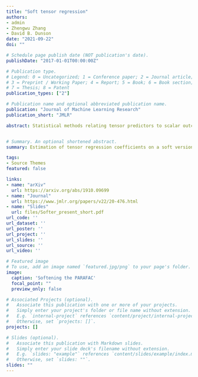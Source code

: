 ```yaml
---
title: "Soft tensor regression"
authors:
- admin
- Zhengwu Zhang
- David B. Dunson
date: "2021-09-22"
doi: ""

# Schedule page publish date (NOT publication's date).
publishDate: "2017-01-01T00:00:00Z"

# Publication type.
# Legend: 0 = Uncategorized; 1 = Conference paper; 2 = Journal article;
# 3 = Preprint / Working Paper; 4 = Report; 5 = Book; 6 = Book section;
# 7 = Thesis; 8 = Patent
publication_types: ["2"]

# Publication name and optional abbreviated publication name.
publication: "Journal of Machine Learning Research"
publication_short: "JMLR"

abstract: Statistical methods relating tensor predictors to scalar outcomes in a regression model generally vectorize the tensor predictor and estimate the coefficients of its entries employing some form of regularization, use summaries of the tensor covariate, or use a low dimensional approximation of the coefficient tensor. However, low rank approximations of the coefficient tensor can suffer if the true rank is not small. We propose a tensor regression framework which assumes a soft version of the parallel factors (PARAFAC) approximation. In contrast to classic PARAFAC where each entry of the coefficient tensor is the sum of products of row-specific contributions across the tensor modes, the soft tensor regression (Softer) framework allows the row-specific contributions to vary around an overall mean. We follow a Bayesian approach to inference, and show that softening the PARAFAC increases model flexibility, leads to improved estimation of coefficient tensors, more accurate identification of important predictor entries, and more precise predictions, even for a low approximation rank. From a theoretical perspective, we show that employing Softer leads to a weakly consistent posterior distribution of the coefficient tensor, irrespective of the true or approximation tensor rank, a result that is not true when employing the classic PARAFAC for tensor regression. In the context of our motivating application, we adapt Softer to symmetric and semi-symmetric tensor predictors and analyze the relationship between brain network characteristics and human traits.


# Summary. An optional shortened abstract.
summary: Estimation of tensor regression coefficients on a soft version of the PARAFAC approximation.

tags:
- Source Themes
featured: false

links:
- name: "arXiv"
  url: https://arxiv.org/abs/1910.09699
- name: "Journal"
  url: https://www.jmlr.org/papers/v22/20-476.html
- name: "Slides"
  url: files/Softer_present_short.pdf
url_code: ''
url_dataset: ''
url_poster: ''
url_project: ''
url_slides: ''
url_source: ''
url_video: ''

# Featured image
# To use, add an image named `featured.jpg/png` to your page's folder. 
image:
  caption: 'Softening the PARAFAC'
  focal_point: ""
  preview_only: false

# Associated Projects (optional).
#   Associate this publication with one or more of your projects.
#   Simply enter your project's folder or file name without extension.
#   E.g. `internal-project` references `content/project/internal-project/index.md`.
#   Otherwise, set `projects: []`.
projects: []

# Slides (optional).
#   Associate this publication with Markdown slides.
#   Simply enter your slide deck's filename without extension.
#   E.g. `slides: "example"` references `content/slides/example/index.md`.
#   Otherwise, set `slides: ""`.
slides: ""
---
```


